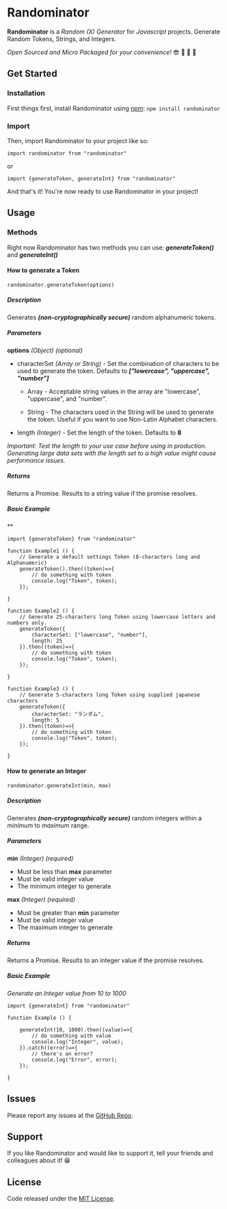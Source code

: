 



# Randominator

**Randominator** is a *Random (X) Generator* for *Javascript* projects. Generate Random Tokens, Strings, and Integers.

*Open Sourced and Micro Packaged for your convenience!* :sunglasses: :clap: :clap: :clap:

## Get Started

### Installation

First things first, install Randominator using [npm](https://www.npmjs.com/): `npm install randominator`

### Import

Then, import Randominator to your project like so:

```
import randominator from "randominator"
```
or
```
import {generateToken, generateInt} from "randominator"
```

And that's it! You're now ready to use Randominator in your project!


## Usage

### Methods

Right now Randominator has two methods you can use: ***generateToken()*** and ***generateInt()***

#### How to generate a Token

	randominator.generateToken(options)

##### Description

Generates ***(non-cryptographically secure)*** random alphanumeric tokens.

##### Parameters
**options** *(Object)* *(optional)*
 - characterSet *(Array or String)* - Set the combination of characters to be used to generate the token. Defaults to ***["lowercase", "uppercase", "number"]***
 
	 - Array - Acceptable string values in the array are "lowercase", "uppercase", and "number".
	 
	 - String - The characters used in the String will be used to generate the token. Useful if you want to use Non-Latin Alphabet characters.
	 
 - length *(Integer)* - Set the length of the token. Defaults to **8**

*Important: Test the length to your use case before using in production. Generating large data sets with the length set to a high value might cause performance issues.*

##### Returns
Returns a Promise. Results to a string value if the promise resolves.

##### Basic Example

**
```
import {generateToken} from "randominator"

function Example1 () {
	// Generate a default settings Token (8-characters long and Alphanumeric)
	generateToken().then((token)=>{
		// do something with token
		console.log("Token", token);
	});

}

function Example2 () {
	// Generate 25-characters long Token using lowercase letters and numbers only.
	generateToken({
		characterSet: ["lowercase", "number"],
		length: 25
	}).then((token)=>{
		// do something with token
		console.log("Token", token);
	});

}

function Example3 () {
	// Generate 5-characters long Token using supplied japanese characters
	generateToken({
		characterSet: "ランダム",
		length: 5
	}).then((token)=>{
		// do something with token
		console.log("Token", token);
	});
	
}

```

#### How to generate an Integer

	randominator.generateInt(min, max)

##### Description

Generates ***(non-cryptographically secure)*** random integers within a *minimum* to *maximum* range.

##### Parameters
**min** *(Integer)* *(required)*
 - Must be less than  **max** parameter
 - Must be valid integer value
 - The minimum integer to generate

**max** *(Integer)* *(required)*
 - Must be greater than  **min** parameter
 - Must be valid integer value
 - The maximum integer to generate

##### Returns
Returns a Promise. Results to an integer value if the promise resolves.

##### Basic Example
*Generate an Integer value from 10 to 1000*
```
import {generateInt} from "randominator"

function Example () {

	generateInt(10, 1000).then((value)=>{
		// do something with value
		console.log("Integer", value);
	}).catch((error)=>{
		// there's an error?
		console.log("Error", error);
	});

}
```
## Issues

Please report any issues at the [GitHub Repo](https://github.com/joananespina/randominator).

## Support

If you like Randominator and would like to support it, tell your friends and colleagues about it! :grin:

## License

Code released under the [MIT License](https://github.com/joananespina/randominator/blob/master/LICENSE).
